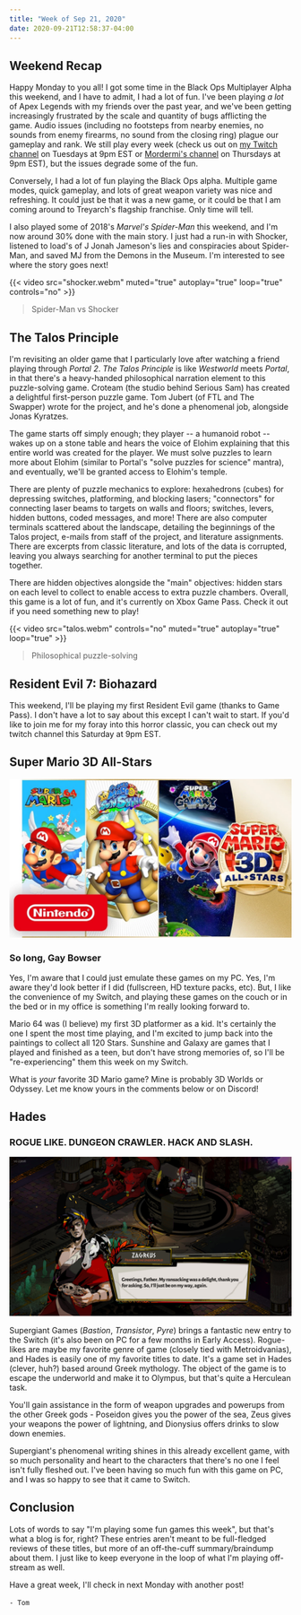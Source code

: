 ```yaml
---
title: "Week of Sep 21, 2020"
date: 2020-09-21T12:58:37-04:00
---
```


## Weekend Recap

Happy Monday to you all! I got some time in the Black Ops Multiplayer Alpha this weekend, and I have to admit, I had a lot of fun. I've been playing *a lot* of Apex Legends with my friends over the past year, and we've been getting increasingly frustrated by the scale and quantity of bugs afflicting the game. Audio issues (including no footsteps from nearby enemies, no sounds from enemy firearms, no sound from the closing ring) plague our gameplay and rank. We still play every week (check us out on [my Twitch channel](https://twitch.tv/NeonTom) on Tuesdays at 9pm EST or [Mordermi's channel](https://twitch.tv/Mordermi) on Thursdays at 9pm EST), but the issues degrade some of the fun.

Conversely, I had a lot of fun playing the Black Ops alpha. Multiple game modes, quick gameplay, and lots of great weapon variety was nice and refreshing. It could just be that it was a new game, or it could be that I am coming around to Treyarch's flagship franchise. Only time will tell.

I also played some of 2018's *Marvel's Spider-Man* this weekend, and I'm now around 30% done with the main story. I just had a run-in with Shocker, listened to load's of J Jonah Jameson's lies and conspiracies about Spider-Man, and saved MJ from the Demons in the Museum. I'm interested to see where the story goes next!

{{< video src="shocker.webm" muted="true" autoplay="true" loop="true" controls="no" >}}

> Spider-Man vs Shocker

## The Talos Principle

I'm revisiting an older game that I particularly love after watching a friend playing through *Portal 2*. *The Talos Principle* is like *Westworld* meets *Portal*, in that there's a heavy-handed philosophical narration element to this puzzle-solving game. Croteam (the studio behind Serious Sam) has created a delightful first-person puzzle game. Tom Jubert (of FTL and The Swapper) wrote for the project, and he's done a phenomenal job, alongside Jonas Kyratzes.

The game starts off simply enough; they player -- a humanoid robot -- wakes up on a stone table and hears the voice of Elohim explaining that this entire world was created for the player. We must solve puzzles to learn more about Elohim (similar to Portal's "solve puzzles for science" mantra), and eventually, we'll be granted access to Elohim's temple.

There are plenty of puzzle mechanics to explore: hexahedrons (cubes) for depressing switches, platforming, and blocking lasers; "connectors" for connecting laser beams to targets on walls and floors; switches, levers, hidden buttons, coded messages, and more! There are also computer terminals scattered about the landscape, detailing the beginnings of the Talos project, e-mails from staff of the project, and literature assignments. There are excerpts from classic literature, and lots of the data is corrupted, leaving you always searching for another terminal to put the pieces together.

There are hidden objectives alongside the "main" objectives: hidden stars on each level to collect to enable access to extra puzzle chambers. Overall, this game is a lot of fun, and it's currently on Xbox Game Pass. Check it out if you need something new to play!

{{< video src="talos.webm" controls="no" muted="true" autoplay="true" loop="true" >}}

> Philosophical puzzle-solving

## Resident Evil 7: Biohazard

This weekend, I'll be playing my first Resident Evil game (thanks to Game Pass). I don't have a lot to say about this except I can't wait to start. If you'd like to join me for my foray into this horror classic, you can check out my twitch channel this Saturday at 9pm EST.

## Super Mario 3D All-Stars

![Super Mario 3D All Stars](mario.webp)

### So long, Gay Bowser

Yes, I'm aware that I could just emulate these games on my PC. Yes, I'm aware they'd look better if I did (fullscreen, HD texture packs, etc). But, I like the convenience of my Switch, and playing these games on the couch or in the bed or in my office is something I'm really looking forward to.

Mario 64 was (I believe) my first 3D platformer as a kid. It's certainly the one I spent the most time playing, and I'm excited to jump back into the paintings to collect all 120 Stars. Sunshine and Galaxy are games that I played and finished as a teen, but don't have strong memories of, so I'll be "re-experiencing" them this week on my Switch.

What is *your* favorite 3D Mario game? Mine is probably 3D Worlds or Odyssey. Let me know yours in the comments below or on Discord!

## Hades

### ROGUE LIKE. DUNGEON CRAWLER. HACK AND SLASH.

![Zagreus has quick wit in Supergiant's latest rogue-like](hades.jpg)

Supergiant Games (*Bastion*, *Transistor*, *Pyre*) brings a fantastic new entry to the Switch (it's also been on PC for a few months in Early Access). Rogue-likes are maybe my favorite genre of game (closely tied with Metroidvanias), and Hades is easily one of my favorite titles to date. It's a game set in Hades (clever, huh?) based around Greek mythology. The object of the game is to escape the underworld and make it to Olympus, but that's quite a Herculean task.

You'll gain assistance in the form of weapon upgrades and powerups from the other Greek gods - Poseidon gives you the power of the sea, Zeus gives your weapons the power of lightning, and Dionysius offers drinks to slow down enemies.

Supergiant's phenomenal writing shines in this already excellent game, with so much personality and heart to the characters that there's no one I feel isn't fully fleshed out. I've been having so much fun with this game on PC, and I was so happy to see that it came to Switch.

## Conclusion

Lots of words to say "I'm playing some fun games this week", but that's what a blog is for, right? These entries aren't meant to be full-fledged reviews of these titles, but more of an off-the-cuff summary/braindump about them. I just like to keep everyone in the loop of what I'm playing off-stream as well.

Have a great week, I'll check in next Monday with another post!

`- Tom`